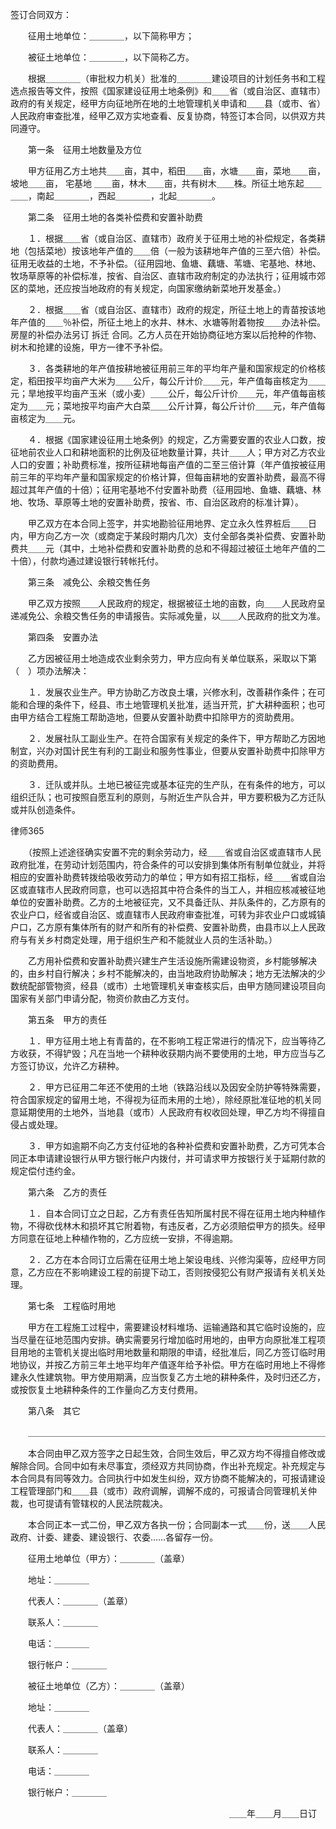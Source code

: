 
 签订合同双方： 



　　征用土地单位：＿＿＿＿，以下简称甲方； 

　　被征土地单位：＿＿＿＿，以下简称乙方。 



　　根据＿＿＿＿（审批权力机关）批准的＿＿＿＿建设项目的计划任务书和工程选点报告等文件，按照《国家建设征用土地条例》和＿＿省（或自治区、直辖市）政府的有关规定，经甲方向征地所在地的土地管理机关申请和＿＿县（或市、省）人民政府审查批准，经甲乙双方实地查看、反复协商，特签订本合同，以供双方共同遵守。 



　　第一条　征用土地数量及方位 



　　甲方征用乙方土地共＿＿亩，其中，稻田＿＿亩，水塘＿＿亩，菜地＿＿亩，坡地＿＿亩，
宅基地
＿＿亩，林木＿＿亩，共有树木＿＿株。所征土地东起＿＿＿＿，南起＿＿＿＿，西起＿＿＿＿，北起＿＿＿＿。 



　　第二条　征用土地的各类补偿费和安置补助费 



　　１．根据＿＿省（或自治区、直辖市）政府关于征用土地的补偿规定，各类耕地（包括菜地）按该地年产值的＿＿倍（一般为该耕地年产值的三至六倍）补偿。征用无收益的土地，不予补偿。（征用园地、鱼塘、藕塘、苇塘、宅基地、林地、牧场草原等的补偿标准，按省、自治区、直辖市政府制定的办法执行；征用城市郊区的菜地，还应按当地政府的有关规定，向国家缴纳新菜地开发基金。） 



　　２．根据＿＿省（或自治区、直辖市）政府的规定，所征土地上的青苗按该地年产值的＿＿％补偿，所征土地上的水井、林木、水塘等附着物按＿＿办法补偿。房屋的补偿办法另订
拆迁
合同。乙方人员在开始协商征地方案以后抢种的作物、树木和抢建的设施，甲方一律不予补偿。 



　　３．各类耕地的年产值按耕地被征用前三年的平均年产量和国家规定的价格核定，稻田按平均亩产大米为＿＿公斤，每公斤计价＿＿元，年产值每亩核定为＿＿元；旱地按平均亩产玉米（或小麦）＿＿公斤，每公斤计价＿＿元，年产值每亩核定为＿＿元；菜地按平均亩产大白菜＿＿公斤计算，每公斤计价＿＿元，年产值每亩核定为＿＿元。 



　　４．根据《国家建设征用土地条例》的规定，乙方需要安置的农业人口数，按征地前农业人口和耕地面积的比例及征地数量计算，共计＿＿人；甲方对乙方农业人口的安置；补助费标准，按所征耕地每亩产值的二至三倍计算（年产值按被征用前三年的平均年产量和国家规定的价格计算，但每亩耕地的安置补助费，最高不得超过其年产值的十倍）；征用宅基地不付安置补助费（征用园地、鱼塘、藕塘、林地、牧场、草原等土地的安置补助费，按省、市、自治区政府的标准计算）。 



　　甲乙双方在本合同上签字，并实地勘验征用地界、定立永久性界桩后＿＿日内，甲方向乙方一次（或商定于某段时期内几次）支付全部各类补偿费、安置补助费共＿＿元（其中，土地补偿费和安置补助费的总和不得超过被征土地年产值的二十倍），付款均通过建设银行转帐托付。 



　　第三条　减免公、余粮交售任务 



　　甲乙双方按照＿＿人民政府的规定，根据被征土地的亩数，向＿＿人民政府呈递减免公、余粮交售任务的申请报告。实际减免量，以＿＿人民政府的批文为准。 



　　第四条　安置办法 



　　乙方因被征用土地造成农业剩余劳力，甲方应向有关单位联系，采取以下第（　）项办法解决： 



　　１．发展农业生产。甲方协助乙方改良土壤，兴修水利，改善耕作条件；在可能和合理的条件下，经县、市土地管理机关批准，适当开荒，扩大耕种面积；也可由甲方结合工程施工帮助造地，但要从安置补助费中扣除甲方的资助费用。 



　　２．发展社队工副业生产。在符合国家有关规定的条件下，甲方帮助乙方因地制宜，兴办对国计民生有利的工副业和服务性事业，但要从安置补助费中扣除甲方的资助费用。 



　　３．迁队或并队。土地已被征完或基本征完的生产队，在有条件的地方，可以组织迁队；也可按照自愿互利的原则，与附近生产队合并，甲方要积极为乙方迁队或并队创造条件。 







 
律师365






　　（按照上述途径确实安置不完的剩余劳动力，经＿＿省或自治区或直辖市人民政府批准，在劳动计划范围内，符合条件的可以安排到集体所有制单位就业，并将相应的安置补助费转拨给吸收劳动力的单位；甲方如有招工指标，经＿＿省或自治区或直辖市人民政府同意，也可以选招其中符合条件的当工人，并相应核减被征地单位的安置补助费。乙方的土地被征完，又不具备迁队、并队条件的，乙方原有的农业户口，经省或自治区、或直辖市人民政府审查批准，可转为非农业户口或城镇户口，乙方原有集体所有的财产和所有的补偿费、安置补助费，由县市以上人民政府与有关乡村商定处理，用于组织生产和不能就业人员的生活补助。） 







　　乙方用补偿费和安置补助费兴建生产生活设施所需建设物资，乡村能够解决的，由乡村自行解决；乡村不能解决的，由当地政府协助解决；地方无法解决的少数统配部管物资，经县（或市）土地管理机关审查核实后，由甲方随同建设项目向国家有关部门申请分配，物资价款由乙方支付。 







　　第五条　甲方的责任 







　　１．甲方征用土地上有青苗的，在不影响工程正常进行的情况下，应当等待乙方收获，不得铲毁；凡在当地一个耕种收获期内尚不要使用的土地，甲方应当与乙方签订协议，允许乙方耕种。 







　　２．甲方已征用二年还不使用的土地（铁路沿线以及因安全防护等特殊需要，符合国家规定的留用土地，不得视为征而未用的土地），除经原批准征地的机关同意延期使用的土地外，当地县（或市）人民政府有权收回处理，甲乙方均不得擅自侵占或处理。 







　　３．甲方如逾期不向乙方支付征地的各种补偿费和安置补助费，乙方可凭本合同正本申请建设银行从甲方银行帐户内拨付，并可请求甲方按银行关于延期付款的规定偿付违约金。 







　　第六条　乙方的责任 







　　１．自本合同订立之日起，乙方有责任告知所属村民不得在征用土地内种植作物，不得砍伐林木和损坏其它附着物，有违反者，乙方必须赔偿甲方的损失。经甲方同意在征地上种植作物的，乙方应统一安排，不得逾期。 







　　２．乙方在本合同订立后需在征用土地上架设电线、兴修沟渠等，应经甲方同意，乙方应在不影响建设工程的前提下动工，否则按侵犯公有财产报请有关机关处理。 







　　第七条　工程临时用地 







　　甲方在工程施工过程中，需要建设材料堆场、运输通路和其它临时设施的，应当尽量在征地范围内安排。确实需要另行增加临时用地的，由甲方向原批准工程项目用地的主管机关提出临时用地数量和期限的申请，经批准后，同乙方签订临时用地协议，并按乙方前三年土地平均年产值逐年给予补偿。甲方在临时用地上不得修建永久性建筑物。甲方使用期满，应当恢复乙方土地的耕种条件，及时归还乙方，或按恢复土地耕种条件的工作量向乙方支付费用。 







　　第八条　其它 







　　＿＿＿＿＿＿＿＿＿＿＿＿＿＿＿＿＿＿＿＿＿＿＿＿＿＿＿＿＿＿＿＿＿＿ 







　　本合同由甲乙双方签字之日起生效，合同生效后，甲乙双方均不得擅自修改或解除合同。合同中如有未尽事宜，须经双方共同协商，作出补充规定。补充规定与本合同具有同等效力。合同执行中如发生纠纷，双方协商不能解决的，可报请建设工程管理部门和＿＿县（或市）政府调解，调解不成的，可报请合同管理机关仲裁，也可提请有管辖权的人民法院裁决。 







　　本合同正本一式二份，甲乙双方各执一份；合同副本一式＿＿份，送＿＿人民政府、计委、建委、建设银行、农委……各留存一份。 







　　征用土地单位（甲方）：＿＿＿＿（盖章） 



　　地址：＿＿＿＿ 



　　代表人：＿＿＿＿（盖章） 



　　联系人：＿＿＿＿ 



　　电话：＿＿＿＿ 



　　银行帐户：＿＿＿＿ 



　　被征土地单位（乙方）：＿＿＿＿（盖章） 



　　地址：＿＿＿＿ 



　　代表人：＿＿＿＿（盖章） 



　　联系人：＿＿＿＿ 



　　电话：＿＿＿＿ 



　　银行帐户：＿＿＿＿ 



　　　　　　　　　　　　　　　　　　　　　　　　　＿＿年＿＿月＿＿日订 


 

 
 
 
 
 
  


  
 

  


  


  
 
 
 
 


